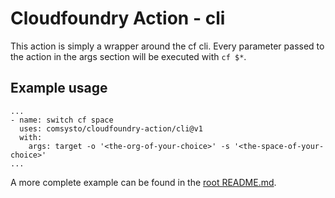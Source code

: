 # Cloudfoundry Action - cli


This action is simply a wrapper around the cf cli. Every parameter passed to the action in the args section will be executed with `cf $*`.

## Example usage
```
...
- name: switch cf space
  uses: comsysto/cloudfoundry-action/cli@v1
  with:
    args: target -o '<the-org-of-your-choice>' -s '<the-space-of-your-choice>'
...
```

A more complete example can be found in the [root README.md](../README.md).
